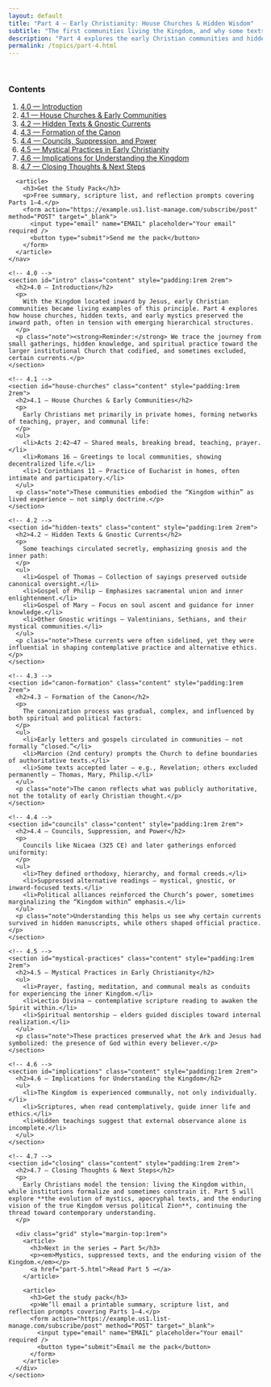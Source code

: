 ```yaml
---
layout: default
title: "Part 4 — Early Christianity: House Churches & Hidden Wisdom"
subtitle: "The first communities living the Kingdom, and why some texts were sidelined"
description: "Part 4 explores the early Christian communities and hidden wisdom traditions."
permalink: /topics/part-4.html
---
```


  <main itemprop="articleBody">
    <nav aria-label="Table of contents" class="grid" style="padding-top:1rem">
      <article>
        <h3>Contents</h3>
        <ol>
          <li><a href="#intro">4.0 — Introduction</a></li>
          <li><a href="#house-churches">4.1 — House Churches & Early Communities</a></li>
          <li><a href="#hidden-texts">4.2 — Hidden Texts & Gnostic Currents</a></li>
          <li><a href="#canon-formation">4.3 — Formation of the Canon</a></li>
          <li><a href="#councils">4.4 — Councils, Suppression, and Power</a></li>
          <li><a href="#mystical-practices">4.5 — Mystical Practices in Early Christianity</a></li>
          <li><a href="#implications">4.6 — Implications for Understanding the Kingdom</a></li>
          <li><a href="#closing">4.7 — Closing Thoughts & Next Steps</a></li>
        </ol>
      </article>

      <article>
        <h3>Get the Study Pack</h3>
        <p>Free summary, scripture list, and reflection prompts covering Parts 1–4.</p>
        <form action="https://example.us1.list-manage.com/subscribe/post" method="POST" target="_blank">
          <input type="email" name="EMAIL" placeholder="Your email" required />
          <button type="submit">Send me the pack</button>
        </form>
      </article>
    </nav>

    <!-- 4.0 -->
    <section id="intro" class="content" style="padding:1rem 2rem">
      <h2>4.0 — Introduction</h2>
      <p>
        With the Kingdom located inward by Jesus, early Christian communities became living examples of this principle. Part 4 explores how house churches, hidden texts, and early mystics preserved the inward path, often in tension with emerging hierarchical structures.
      </p>
      <p class="note"><strong>Reminder:</strong> We trace the journey from small gatherings, hidden knowledge, and spiritual practice toward the larger institutional Church that codified, and sometimes excluded, certain currents.</p>
    </section>

    <!-- 4.1 -->
    <section id="house-churches" class="content" style="padding:1rem 2rem">
      <h2>4.1 — House Churches & Early Communities</h2>
      <p>
        Early Christians met primarily in private homes, forming networks of teaching, prayer, and communal life:
      </p>
      <ul>
        <li>Acts 2:42–47 — Shared meals, breaking bread, teaching, prayer.</li>
        <li>Romans 16 — Greetings to local communities, showing decentralized life.</li>
        <li>1 Corinthians 11 — Practice of Eucharist in homes, often intimate and participatory.</li>
      </ul>
      <p class="note">These communities embodied the “Kingdom within” as lived experience — not simply doctrine.</p>
    </section>

    <!-- 4.2 -->
    <section id="hidden-texts" class="content" style="padding:1rem 2rem">
      <h2>4.2 — Hidden Texts & Gnostic Currents</h2>
      <p>
        Some teachings circulated secretly, emphasizing gnosis and the inner path:
      </p>
      <ul>
        <li>Gospel of Thomas — Collection of sayings preserved outside canonical oversight.</li>
        <li>Gospel of Philip — Emphasizes sacramental union and inner enlightenment.</li>
        <li>Gospel of Mary — Focus on soul ascent and guidance for inner knowledge.</li>
        <li>Other Gnostic writings — Valentinians, Sethians, and their mystical communities.</li>
      </ul>
      <p class="note">These currents were often sidelined, yet they were influential in shaping contemplative practice and alternative ethics.</p>
    </section>

    <!-- 4.3 -->
    <section id="canon-formation" class="content" style="padding:1rem 2rem">
      <h2>4.3 — Formation of the Canon</h2>
      <p>
        The canonization process was gradual, complex, and influenced by both spiritual and political factors:
      </p>
      <ul>
        <li>Early letters and gospels circulated in communities — not formally “closed.”</li>
        <li>Marcion (2nd century) prompts the Church to define boundaries of authoritative texts.</li>
        <li>Some texts accepted later — e.g., Revelation; others excluded permanently — Thomas, Mary, Philip.</li>
      </ul>
      <p class="note">The canon reflects what was publicly authoritative, not the totality of early Christian thought.</p>
    </section>

    <!-- 4.4 -->
    <section id="councils" class="content" style="padding:1rem 2rem">
      <h2>4.4 — Councils, Suppression, and Power</h2>
      <p>
        Councils like Nicaea (325 CE) and later gatherings enforced uniformity:
      </p>
      <ul>
        <li>They defined orthodoxy, hierarchy, and formal creeds.</li>
        <li>Suppressed alternative readings — mystical, gnostic, or inward-focused texts.</li>
        <li>Political alliances reinforced the Church’s power, sometimes marginalizing the “Kingdom within” emphasis.</li>
      </ul>
      <p class="note">Understanding this helps us see why certain currents survived in hidden manuscripts, while others shaped official practice.</p>
    </section>

    <!-- 4.5 -->
    <section id="mystical-practices" class="content" style="padding:1rem 2rem">
      <h2>4.5 — Mystical Practices in Early Christianity</h2>
      <ul>
        <li>Prayer, fasting, meditation, and communal meals as conduits for experiencing the inner Kingdom.</li>
        <li>Lectio Divina — contemplative scripture reading to awaken the Spirit within.</li>
        <li>Spiritual mentorship — elders guided disciples toward internal realization.</li>
      </ul>
      <p class="note">These practices preserved what the Ark and Jesus had symbolized: the presence of God within every believer.</p>
    </section>

    <!-- 4.6 -->
    <section id="implications" class="content" style="padding:1rem 2rem">
      <h2>4.6 — Implications for Understanding the Kingdom</h2>
      <ul>
        <li>The Kingdom is experienced communally, not only individually.</li>
        <li>Scriptures, when read contemplatively, guide inner life and ethics.</li>
        <li>Hidden teachings suggest that external observance alone is incomplete.</li>
      </ul>
    </section>

    <!-- 4.7 -->
    <section id="closing" class="content" style="padding:1rem 2rem">
      <h2>4.7 — Closing Thoughts & Next Steps</h2>
      <p>
        Early Christians model the tension: living the Kingdom within, while institutions formalize and sometimes constrain it. Part 5 will explore **the evolution of mystics, apocryphal texts, and the enduring vision of the true Kingdom versus political Zion**, continuing the thread toward contemporary understanding.
      </p>

      <div class="grid" style="margin-top:1rem">
        <article>
          <h3>Next in the series → Part 5</h3>
          <p><em>Mystics, suppressed texts, and the enduring vision of the Kingdom.</em></p>
          <a href="part-5.html">Read Part 5 →</a>
        </article>

        <article>
          <h3>Get the study pack</h3>
          <p>We’ll email a printable summary, scripture list, and reflection prompts covering Parts 1–4.</p>
          <form action="https://example.us1.list-manage.com/subscribe/post" method="POST" target="_blank">
            <input type="email" name="EMAIL" placeholder="Your email" required />
            <button type="submit">Email me the pack</button>
          </form>
        </article>
      </div>
    </section>

  </main>

  <script>
    document.getElementById('year').textContent
